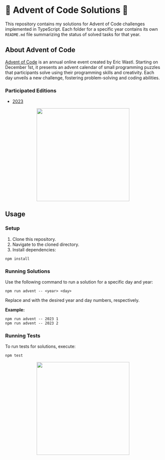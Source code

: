 # 🎄 Advent of Code Solutions 🎄

This repository contains my solutions for Advent of Code challenges implemented in TypeScript. Each folder for a specific year contains its own `README.md` file summarizing the status of solved tasks for that year.

## About Advent of Code
[Advent of Code](http://adventofcode.com) is an annual online event created by Eric Wastl. Starting on December 1st, it presents an advent calendar of small programming puzzles that participants solve using their programming skills and creativity. Each day unveils a new challenge, fostering problem-solving and coding abilities.

### Participated Editions
- [2023](https://github.com/tdxa/advent_of_code/tree/master/years/2023)

<p align="center">
  <img src="https://github.com/tdxa/advent_of_code_2022/assets/51888438/674102c8-4dfd-4f1b-926e-48449c6e507c" width="300" />
</p>

## Usage
### Setup
1. Clone this repository.
2. Navigate to the cloned directory.
3. Install dependencies:
```
npm install
```
### Running Solutions
Use the following command to run a solution for a specific day and year:

```
npm run advent -- <year> <day>
```

Replace <year> and <day> with the desired year and day numbers, respectively.

**Example:**


```
npm run advent -- 2023 1
npm run advent -- 2023 2
```


### Running Tests
To run tests for solutions, execute:


```npm test```

<p align="center">
  <img src="https://github.com/tdxa/advent_of_code/assets/51888438/4ed8e3ac-a6fd-470f-9001-d5c97aadb2c7" width="300" />
</p>